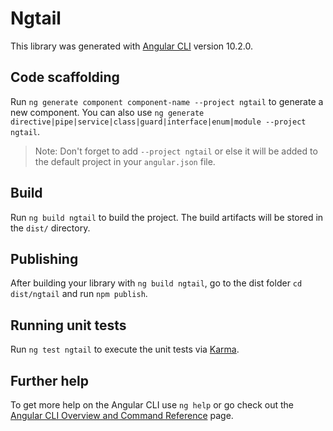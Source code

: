 # Ngtail

This library was generated with [Angular CLI](https://github.com/angular/angular-cli) version 10.2.0.

## Code scaffolding

Run `ng generate component component-name --project ngtail` to generate a new component. You can also use `ng generate directive|pipe|service|class|guard|interface|enum|module --project ngtail`.
> Note: Don't forget to add `--project ngtail` or else it will be added to the default project in your `angular.json` file. 

## Build

Run `ng build ngtail` to build the project. The build artifacts will be stored in the `dist/` directory.

## Publishing

After building your library with `ng build ngtail`, go to the dist folder `cd dist/ngtail` and run `npm publish`.

## Running unit tests

Run `ng test ngtail` to execute the unit tests via [Karma](https://karma-runner.github.io).

## Further help

To get more help on the Angular CLI use `ng help` or go check out the [Angular CLI Overview and Command Reference](https://angular.io/cli) page.
